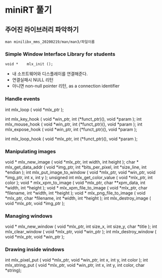 # miniRT 풀기

## 주어진 라이브러리 파악하기
~~~
man minilibx_mms_20200219/man/man3/파일이름
~~~

### Simple Window Interface Library for students

~~~
void *    mlx_init ();
~~~

- 내 소프트웨어와 디스플레이를 연결해준다.
- 연결실패시 NULL 리턴
- 아니면 non-null pointer 리턴, as a connection identifier

### Handle events

int       mlx_loop ( void *mlx_ptr );

int       mlx_key_hook ( void *win_ptr, int (*funct_ptr)(), void *param );
int       mlx_mouse_hook ( void *win_ptr, int (*funct_ptr)(), void *param );
int       mlx_expose_hook ( void *win_ptr, int (*funct_ptr)(), void *param );

int       mlx_loop_hook ( void *mlx_ptr, int (*funct_ptr)(), void *param );


### Manipulating images

void *            mlx_new_image ( void *mlx_ptr, int width, int height );
char *            mlx_get_data_addr ( void *img_ptr, int *bits_per_pixel, int *size_line, int *endian );
int               mlx_put_image_to_window ( void *mlx_ptr, void *win_ptr, void *img_ptr, int x, int y );
unsigned int      mlx_get_color_value ( void *mlx_ptr, int color );
void *            mlx_xpm_to_image ( void *mlx_ptr, char **xpm_data, int *width, int *height );
void *            mlx_xpm_file_to_image ( void *mlx_ptr, char *filename, int *width, int *height );
void *            mlx_png_file_to_image ( void *mlx_ptr, char *filename, int *width, int *height );
int               mlx_destroy_image ( void *mlx_ptr, void *img_ptr );


### Managing windows

void *    mlx_new_window ( void *mlx_ptr, int size_x, int size_y, char *title );
int       mlx_clear_window ( void *mlx_ptr, void *win_ptr );
int       mlx_destroy_window ( void *mlx_ptr, void *win_ptr );


### Drawing inside windows
int       mlx_pixel_put ( void *mlx_ptr, void *win_ptr, int x, int y, int color );
int       mlx_string_put  (  void *mlx_ptr, void *win_ptr, int x, int y, int color, char *string);

